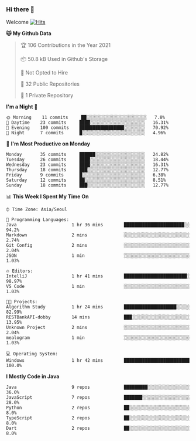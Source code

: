### Hi there 👋 

Welcome [![Hits](https://hits.seeyoufarm.com/api/count/incr/badge.svg?url=https%3A%2F%2Fgithub.com%2Fharry4455&count_bg=%2379C83D&title_bg=%23555555&icon=&icon_color=%23E7E7E7&title=hits&edge_flat=false)](https://hits.seeyoufarm.com)


<!--
**harry4455/harry4455** is a ✨ _special_ ✨ repository because its `README.md` (this file) appears on your GitHub profile.

Here are some ideas to get you started:

- 🔭 I’m currently working on ...
- 🌱 I’m currently learning ...
- 👯 I’m looking to collaborate on ...
- 🤔 I’m looking for help with ...
- 💬 Ask me about ...
- 📫 How to reach me: ...
- 😄 Pronouns: ...
- ⚡ Fun fact: ...
-->

<!--START_SECTION:waka-->
**🐱 My Github Data** 

> 🏆 106 Contributions in the Year 2021
 > 
> 📦 50.8 kB Used in Github's Storage 
 > 
> 🚫 Not Opted to Hire
 > 
> 📜 32 Public Repositories 
 > 
> 🔑 1 Private Repository 
 > 
**I'm a Night 🦉** 

```text
🌞 Morning    11 commits     ██░░░░░░░░░░░░░░░░░░░░░░░   7.8% 
🌆 Daytime    23 commits     ████░░░░░░░░░░░░░░░░░░░░░   16.31% 
🌃 Evening    100 commits    █████████████████░░░░░░░░   70.92% 
🌙 Night      7 commits      █░░░░░░░░░░░░░░░░░░░░░░░░   4.96%

```
📅 **I'm Most Productive on Monday** 

```text
Monday       35 commits     ██████░░░░░░░░░░░░░░░░░░░   24.82% 
Tuesday      26 commits     ████░░░░░░░░░░░░░░░░░░░░░   18.44% 
Wednesday    23 commits     ████░░░░░░░░░░░░░░░░░░░░░   16.31% 
Thursday     18 commits     ███░░░░░░░░░░░░░░░░░░░░░░   12.77% 
Friday       9 commits      █░░░░░░░░░░░░░░░░░░░░░░░░   6.38% 
Saturday     12 commits     ██░░░░░░░░░░░░░░░░░░░░░░░   8.51% 
Sunday       18 commits     ███░░░░░░░░░░░░░░░░░░░░░░   12.77%

```


📊 **This Week I Spent My Time On** 

```text
⌚︎ Time Zone: Asia/Seoul

💬 Programming Languages: 
Java                     1 hr 36 mins        ███████████████████████░░   94.2% 
Markdown                 2 mins              ░░░░░░░░░░░░░░░░░░░░░░░░░   2.74% 
Git Config               2 mins              ░░░░░░░░░░░░░░░░░░░░░░░░░   2.04% 
JSON                     1 min               ░░░░░░░░░░░░░░░░░░░░░░░░░   1.03%

🔥 Editors: 
IntelliJ                 1 hr 41 mins        ████████████████████████░   98.97% 
VS Code                  1 min               ░░░░░░░░░░░░░░░░░░░░░░░░░   1.03%

🐱‍💻 Projects: 
Algorithm Study          1 hr 24 mins        ████████████████████░░░░░   82.99% 
RESTBankAPI-dobby        14 mins             ███░░░░░░░░░░░░░░░░░░░░░░   13.95% 
Unknown Project          2 mins              ░░░░░░░░░░░░░░░░░░░░░░░░░   2.04% 
mealogram                1 min               ░░░░░░░░░░░░░░░░░░░░░░░░░   1.03%

💻 Operating System: 
Windows                  1 hr 42 mins        █████████████████████████   100.0%

```

**I Mostly Code in Java** 

```text
Java                     9 repos             █████████░░░░░░░░░░░░░░░░   36.0% 
JavaScript               7 repos             ███████░░░░░░░░░░░░░░░░░░   28.0% 
Python                   2 repos             ██░░░░░░░░░░░░░░░░░░░░░░░   8.0% 
TypeScript               2 repos             ██░░░░░░░░░░░░░░░░░░░░░░░   8.0% 
Dart                     2 repos             ██░░░░░░░░░░░░░░░░░░░░░░░   8.0%

```



<!--END_SECTION:waka-->
